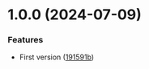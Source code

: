 # 1.0.0 (2024-07-09)


### Features

* First version ([191591b](https://github.com/RidgeRun/rrms-utils/commit/191591be6785833570bf3524bde6fc46b1714741))
